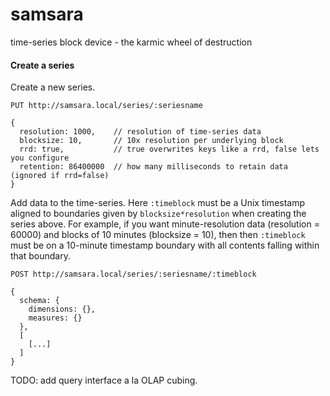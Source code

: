 samsara
=======

time-series block device - the karmic wheel of destruction

#### Create a series

Create a new series.

```
PUT http://samsara.local/series/:seriesname

{
  resolution: 1000,    // resolution of time-series data
  blocksize: 10,       // 10x resolution per underlying block
  rrd: true,           // true overwrites keys like a rrd, false lets you configure 
  retention: 86400000  // how many milliseconds to retain data (ignored if rrd=false)
}
```

Add data to the time-series. Here ```:timeblock``` must be a Unix timestamp aligned to boundaries given by ```blocksize*resolution``` when creating the series above. For example, if you want minute-resolution data (resolution = 60000) and blocks of 10 minutes (blocksize = 10), then then ```:timeblock``` must be on a 10-minute timestamp boundary with all contents falling within that boundary.

```
POST http://samsara.local/series/:seriesname/:timeblock

{
  schema: {
    dimensions: {},
    measures: {}
  },
  [
    [...]
  ]
}
```

TODO: add query interface a la OLAP cubing.
